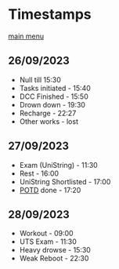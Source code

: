 # Timestamps
[main menu](./README.md)
## 26/09/2023
- Null till 15:30
- Tasks initiated - 15:40
- DCC Finished - 15:50
- Drown down - 19:30
- Recharge - 22:27
- Other works - lost
## 27/09/2023
- Exam (UniString) - 11:30
- Rest - 16:00
- UniString Shortlisted - 17:00
- [POTD](./dsa.md) done - 17:20
## 28/09/2023
- Workout - 09:00
- UTS Exam - 11:30
- Heavy drowse - 15:30
- Weak Reboot - 22:30